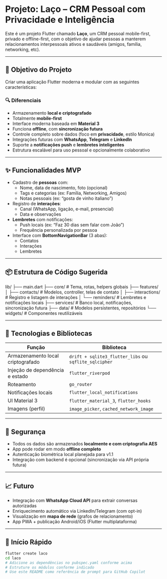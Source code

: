 # Projeto: Laço – CRM Pessoal com Privacidade e Inteligência

Este é um projeto Flutter chamado **Laço**, um CRM pessoal mobile-first, privado e offline-first, com o objetivo de ajudar pessoas a manterem relacionamentos interpessoais ativos e saudáveis (amigos, família, networking, etc).

---

## 🧠 Objetivo do Projeto

Criar uma aplicação Flutter moderna e modular com as seguintes características:

### 🔍 Diferenciais
- Armazenamento **local e criptografado**
- Totalmente **mobile-first**
- Interface moderna baseada em **Material 3**
- Funciona **offline**, com **sincronização futura**
- Controle completo sobre dados (foco em **privacidade**, estilo Monica)
- Integrações futuras com **WhatsApp**, **Telegram** e **LinkedIn**
- Suporte a **notificações push** e **lembretes inteligentes**
- Estrutura escalável para uso pessoal e opcionalmente colaborativo

---

## ✨ Funcionalidades MVP

- Cadastro de **pessoas** com:
  - Nome, data de nascimento, foto (opcional)
  - Tags e categorias (ex: Família, Networking, Amigos)
  - Notas pessoais (ex: “gosta de vinho italiano”)
- Registro de **interações**:
  - Canal (WhatsApp, ligação, e-mail, presencial)
  - Data e observações
- **Lembretes** com notificações:
  - Push locais (ex: “Faz 30 dias sem falar com João”)
  - Frequência personalizada por pessoa
- Interface com **BottomNavigationBar** (3 abas):
  - Contatos
  - Interações
  - Lembretes

---

## 📦 Estrutura de Código Sugerida

lib/
├── main.dart
├── core/ # Tema, rotas, helpers globais
├── features/
│ ├── contacts/ # Modelos, controller, telas de contato
│ ├── interactions/ # Registro e listagem de interações
│ └── reminders/ # Lembretes e notificações locais
├── services/ # Banco local, notificações, sincronização futura
├── data/ # Modelos persistentes, repositórios
└── widgets/ # Componentes reutilizáveis

---

## 🧰 Tecnologias e Bibliotecas

| Função | Biblioteca |
|--------|------------|
| Armazenamento local criptografado | `drift + sqlite3_flutter_libs` ou `sqflite_sqlcipher` |
| Injeção de dependência e estado | `flutter_riverpod` |
| Roteamento | `go_router` |
| Notificações locais | `flutter_local_notifications` |
| UI Material 3 | `flutter_material_3`, `flutter_hooks` |
| Imagens (perfil) | `image_picker`, `cached_network_image` |

---

## 🔐 Segurança

- Todos os dados são armazenados **localmente e com criptografia AES**
- App pode rodar em modo **offline completo**
- Autenticação biométrica local planejada para v1.1
- Integração com backend é opcional (sincronização via API própria futura)

---

## 📈 Futuro

- Integração com **WhatsApp Cloud API** para extrair conversas autorizadas
- Enriquecimento automático via LinkedIn/Telegram (com opt-in)
- Visualização em **mapa de rede** (grafos de relacionamento)
- App PWA + publicação Android/iOS (Flutter multiplataforma)

---

## 🚀 Início Rápido

```bash
flutter create laco
cd laco
# Adicione as dependências no pubspec.yaml conforme acima
# Estruture os módulos conforme indicado
# Use este README como referência de prompt para GitHub Copilot